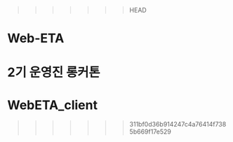 >>>>>>> HEAD
# Web-ETA
2기 운영진 롱커톤
=======
# WebETA_client
>>>>>>> 311bf0d36b914247c4a76414f7385b669f17e529
